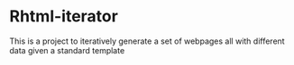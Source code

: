 # Rhtml-iterator
This is a project to iteratively generate a set of webpages all with different data given a standard template
